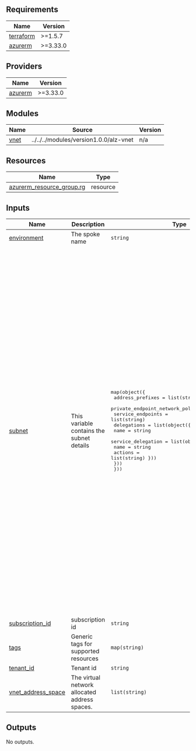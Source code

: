 <!-- BEGIN_TF_DOCS -->

## Requirements

| Name                                                                     | Version  |
| ------------------------------------------------------------------------ | -------- |
| <a name="requirement_terraform"></a> [terraform](#requirement_terraform) | >=1.5.7  |
| <a name="requirement_azurerm"></a> [azurerm](#requirement_azurerm)       | >=3.33.0 |

## Providers

| Name                                                         | Version  |
| ------------------------------------------------------------ | -------- |
| <a name="provider_azurerm"></a> [azurerm](#provider_azurerm) | >=3.33.0 |

## Modules

| Name                                            | Source                                 | Version |
| ----------------------------------------------- | -------------------------------------- | ------- |
| <a name="module_vnet"></a> [vnet](#module_vnet) | ../../../modules/version1.0.0/alz-vnet | n/a     |

## Resources

| Name                                                                                                                        | Type     |
| --------------------------------------------------------------------------------------------------------------------------- | -------- |
| [azurerm_resource_group.rg](https://registry.terraform.io/providers/hashicorp/azurerm/latest/docs/resources/resource_group) | resource |

## Inputs

| Name                                                                                    | Description                                   | Type                                                                                                                                                                                                                                                                                                            | Default                                                                                                                                                                                                                                                                                                                                                                                                                                                                                                                                                                                                                                                                                                                                                                                                                                                                                                                                                                                                                                                                                       | Required |
| --------------------------------------------------------------------------------------- | --------------------------------------------- | --------------------------------------------------------------------------------------------------------------------------------------------------------------------------------------------------------------------------------------------------------------------------------------------------------------- | --------------------------------------------------------------------------------------------------------------------------------------------------------------------------------------------------------------------------------------------------------------------------------------------------------------------------------------------------------------------------------------------------------------------------------------------------------------------------------------------------------------------------------------------------------------------------------------------------------------------------------------------------------------------------------------------------------------------------------------------------------------------------------------------------------------------------------------------------------------------------------------------------------------------------------------------------------------------------------------------------------------------------------------------------------------------------------------------- | :------: |
| <a name="input_environment"></a> [environment](#input_environment)                      | The spoke name                                | `string`                                                                                                                                                                                                                                                                                                        | `"pr"`                                                                                                                                                                                                                                                                                                                                                                                                                                                                                                                                                                                                                                                                                                                                                                                                                                                                                                                                                                                                                                                                                        |    no    |
| <a name="input_subnet"></a> [subnet](#input_subnet)                                     | This variable contains the subnet details     | <pre>map(object({<br> address_prefixes = list(string)<br> private_endpoint_network_policies_enabled = bool<br> service_endpoints = list(string)<br> delegations = list(object({<br> name = string<br> service_delegation = list(object({<br> name = string<br> actions = list(string) }))<br> }))<br> }))</pre> | <pre>{<br> "GatewaySubnet": {<br> "address_prefixes": [<br> "192.168.1.64/26"<br> ],<br> "delegations": [],<br> "private_endpoint_network_policies_enabled": true,<br> "service_endpoints": []<br> },<br> "testsubnet1": {<br> "address_prefixes": [<br> "192.168.1.0/28"<br> ],<br> "delegations": [],<br> "private_endpoint_network_policies_enabled": false,<br> "service_endpoints": [<br> "Microsoft.Storage",<br> "Microsoft.KeyVault"<br> ]<br> },<br> "testsubnet2": {<br> "address_prefixes": [<br> "172.16.1.0/28"<br> ],<br> "delegations": [<br> {<br> "name": "delegation",<br> "service_delegation": [<br> {<br> "actions": [<br> "Microsoft.Network/virtualNetworks/subnets/action"<br> ],<br> "name": "Microsoft.ContainerInstance/containerGroups"<br> }<br> ]<br> }<br> ],<br> "private_endpoint_network_policies_enabled": false,<br> "service_endpoints": []<br> },<br> "testsubnet3": {<br> "address_prefixes": [<br> "172.16.1.32/28"<br> ],<br> "delegations": [],<br> "private_endpoint_network_policies_enabled": true,<br> "service_endpoints": []<br> }<br>}</pre> |    no    |
| <a name="input_subscription_id"></a> [subscription_id](#input_subscription_id)          | subscription id                               | `string`                                                                                                                                                                                                                                                                                                        | `"4b068872-d9f3-41bc-9c34-ffac17cf96d6"`                                                                                                                                                                                                                                                                                                                                                                                                                                                                                                                                                                                                                                                                                                                                                                                                                                                                                                                                                                                                                                                      |    no    |
| <a name="input_tags"></a> [tags](#input_tags)                                           | Generic tags for supported resources          | `map(string)`                                                                                                                                                                                                                                                                                                   | `{}`                                                                                                                                                                                                                                                                                                                                                                                                                                                                                                                                                                                                                                                                                                                                                                                                                                                                                                                                                                                                                                                                                          |    no    |
| <a name="input_tenant_id"></a> [tenant_id](#input_tenant_id)                            | Tenant id                                     | `string`                                                                                                                                                                                                                                                                                                        | `"0bb413d7-160d-4839-868a-f3d46537f6af"`                                                                                                                                                                                                                                                                                                                                                                                                                                                                                                                                                                                                                                                                                                                                                                                                                                                                                                                                                                                                                                                      |    no    |
| <a name="input_vnet_address_space"></a> [vnet_address_space](#input_vnet_address_space) | The virtual network allocated address spaces. | `list(string)`                                                                                                                                                                                                                                                                                                  | <pre>[<br> "192.168.1.0/24",<br> "172.16.1.0/24"<br>]</pre>                                                                                                                                                                                                                                                                                                                                                                                                                                                                                                                                                                                                                                                                                                                                                                                                                                                                                                                                                                                                                                   |    no    |

## Outputs

No outputs.

<!-- END_TF_DOCS -->
